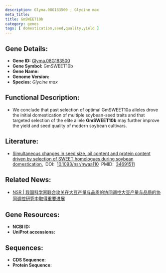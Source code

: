 ```yaml
---
description: Glyma.08G183500 ; Glycine max
meta_title:
title: GmSWEET10b
category: genes
tags: [ domestication,seed,quality,yield ]
---
```


## Gene Details:
- **Gene ID:**	[Glyma.08G183500](https://www.maizegdb.org/gene_center/gene/Glyma.08G183500)
- **Gene Symbol:** GmSWEET10b
- **Gene Name:** 
- **Genome Version:** []()
- **Species:** *Glycine max*

## Functional Description:
   - We conclude that past selection of optimal GmSWEET10a alleles drove the initial domestication of multiple soybean-seed traits and that targeted selection of the elite allele **GmSWEET10b** may further improve the yield and seed quality of modern soybean cultivars.

## Literature:
   - [Simultaneous changes in seed size, oil content and protein content driven by selection of SWEET homologues during soybean domestication.]( https://www.ncbi.nlm.nih.gov/pmc/articles/PMC8290959/)&nbsp;&nbsp;DOI:&nbsp;&nbsp;[10.1093/nsr/nwaa110](https://www.ncbi.nlm.nih.gov/pmc/articles/PMC8290959/)&nbsp;&nbsp;PMID:&nbsp;&nbsp;[34691511](https://pubmed.ncbi.nlm.nih.gov/34691511/)

## Related News:
   - [NSR | 我国科学家联合攻关在大豆产量与品质的协同调控大豆产量与品质的协同调控研究中取得重要进展](https://mp.weixin.qq.com/s?__biz=Mzg3MDEwNDEyMg==&mid=2247489672&idx=5&sn=449cebbabc2e8fc4b8d0d34e3f0fc563&chksm=ce93b5ddf9e43ccbfcdf9a3610fc5046f59dcda73fd5f0d0a501f94d3f7dd7706888d1f9857b&scene=27#wechat_redirect)

## Gene Resources:
- **NCBI ID:** [](https://www.ncbi.nlm.nih.gov/gene/?term=)
- **UniProt accessions:** [](https://www.uniprot.org/uniprotkb//entry)

## Sequences:
- **CDS Sequence:**
- **Protein Sequence:**
